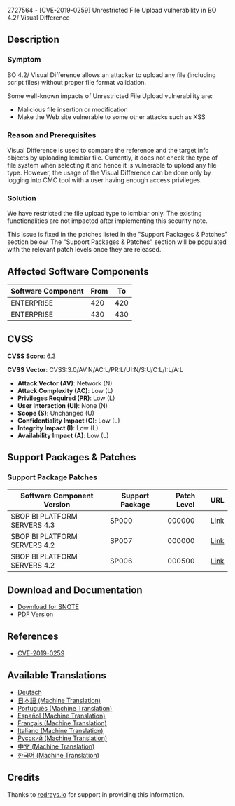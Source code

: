 2727564 - [CVE-2019-0259] Unrestricted File Upload vulnerability in BO 4.2/ Visual Difference

## Description

### Symptom

BO 4.2/ Visual Difference allows an attacker to upload any file (including script files) without proper file format validation.

Some well-known impacts of Unrestricted File Upload vulnerability are:

- Malicious file insertion or modification
- Make the Web site vulnerable to some other attacks such as XSS

### Reason and Prerequisites

Visual Difference is used to compare the reference and the target info objects by uploading lcmbiar file. Currently, it does not check the type of file system when selecting it and hence it is vulnerable to upload any file type. However, the usage of the Visual Difference can be done only by logging into CMC tool with a user having enough access privileges.

### Solution

We have restricted the file upload type to lcmbiar only. The existing functionalities are not impacted after implementing this security note.

This issue is fixed in the patches listed in the "Support Packages & Patches" section below. The "Support Packages & Patches" section will be populated with the relevant patch levels once they are released.

## Affected Software Components

| Software Component | From | To  |
|--------------------|------|-----|
| ENTERPRISE         | 420  | 420 |
| ENTERPRISE         | 430  | 430 |

## CVSS

**CVSS Score**: 6.3

**CVSS Vector**: CVSS:3.0/AV:N/AC:L/PR:L/UI:N/S:U/C:L/I:L/A:L

- **Attack Vector (AV)**: Network (N)
- **Attack Complexity (AC)**: Low (L)
- **Privileges Required (PR)**: Low (L)
- **User Interaction (UI)**: None (N)
- **Scope (S)**: Unchanged (U)
- **Confidentiality Impact (C)**: Low (L)
- **Integrity Impact (I)**: Low (L)
- **Availability Impact (A)**: Low (L)

## Support Packages & Patches

### Support Package Patches

| Software Component Version        | Support Package | Patch Level | URL                                                                                                                                                                                                                      |
|-----------------------------------|------------------|-------------|--------------------------------------------------------------------------------------------------------------------------------------------------------------------------------------------------------------------------|
| SBOP BI PLATFORM SERVERS 4.3       | SP000            | 000000      | [Link](https://me.sap.com/softwarecenter/template/products/_APP=00200682500000001943&_EVENT=DISPHIER&HEADER=Y&FUNCTIONBAR=N&EVENT=TREE&NE=NAVIGATE&ENR=73555000100200006622&V=MAINT)                                     |
| SBOP BI PLATFORM SERVERS 4.2       | SP007            | 000000      | [Link](https://me.sap.com/softwarecenter/template/products/_APP=00200682500000001943&_EVENT=DISPHIER&HEADER=Y&FUNCTIONBAR=N&EVENT=TREE&NE=NAVIGATE&ENR=73555000100200001041&V=MAINT)                                     |
| SBOP BI PLATFORM SERVERS 4.2       | SP006            | 000500      | [Link](https://me.sap.com/softwarecenter/template/products/_APP=00200682500000001943&_EVENT=DISPHIER&HEADER=Y&FUNCTIONBAR=N&EVENT=TREE&NE=NAVIGATE&ENR=73555000100200001041&V=MAINT)                                     |

## Download and Documentation

- [Download for SNOTE](https://notesdownloads.sap.com/note/0040000000249992019)
- [PDF Version](https://userapps.support.sap.com/sap/support/sfm/notes/print/0002727564?language=en-US&token=6E7AB80BB8DA125C07F0C8414CDA7B4A)

## References

- [CVE-2019-0259](http://cve.mitre.org/cgi-bin/cvename.cgi?name=2019-0259)

## Available Translations

- [Deutsch](https://me.sap.com/notes/0002727564/D)
- [日本語 (Machine Translation)](https://me.sap.com/notes/0002727564/J)
- [Português (Machine Translation)](https://me.sap.com/notes/0002727564/P)
- [Español (Machine Translation)](https://me.sap.com/notes/0002727564/S)
- [Français (Machine Translation)](https://me.sap.com/notes/0002727564/F)
- [Italiano (Machine Translation)](https://me.sap.com/notes/0002727564/I)
- [Русский (Machine Translation)](https://me.sap.com/notes/0002727564/R)
- [中文 (Machine Translation)](https://me.sap.com/notes/0002727564/1)
- [한국어 (Machine Translation)](https://me.sap.com/notes/0002727564/3)

## Credits

Thanks to [redrays.io](https://redrays.io) for support in providing this information.